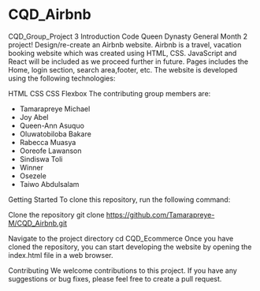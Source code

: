# CQD_Airbnb
CQD_Group_Project 3
Introduction Code Queen Dynasty General Month 2 project! Design/re-create an Airbnb website. Airbnb is a travel, vacation booking website which was created using HTML, CSS. JavaScript and React will be included as we proceed further in future. Pages includes the Home, login section, search area,footer, etc. The website is developed using the following technologies:

HTML CSS CSS Flexbox The contributing group members are:

+ Tamarapreye Michael
+ Joy Abel
+ Queen-Ann Asuquo
+ Oluwatobiloba Bakare 
+ Rabecca Muasya 
+ Ooreofe Lawanson
+ Sindiswa Toli
+ Winner 
+ Osezele
+ Taiwo Abdulsalam

Getting Started To clone this repository, run the following command:

Clone the repository
git clone https://github.com/Tamarapreye-M/CQD_Airbnb.git

Navigate to the project directory
cd CQD_Ecommerce Once you have cloned the repository, you can start developing the website by opening the index.html file in a web browser.

Contributing We welcome contributions to this project. If you have any suggestions or bug fixes, please feel free to create a pull request.
